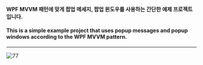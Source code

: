 #### WPF MVVM 패턴에 맞게 팝업 메세지, 팝업 윈도우를 사용하는 간단한 예제 프로젝트 입니다.
#### This is a simple example project that uses popup messages and popup windows according to the WPF MVVM pattern.

***

![77](https://user-images.githubusercontent.com/13028129/201289366-661003b2-3551-472d-87d4-3ee037ff2906.gif)
